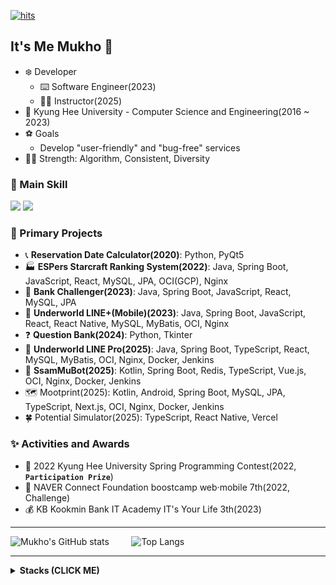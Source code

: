 [![hits](https://myhits.vercel.app/api/hit/https%3A%2F%2Fgithub.com%2Fmuhkoplus?color=purple&label=hits&size=medium)](https://myhits.vercel.app)

## It's Me Mukho 👋

- ❄️ Developer
  - ⌨️ Software Engineer(2023)
  - 👩‍🏫 Instructor(2025)
- 🌱 Kyung Hee University - Computer Science and Engineering(2016 ~ 2023)
- ⚽ Goals
  - Develop "user-friendly" and "bug-free" services
- 👩‍🎨 Strength: Algorithm, Consistent, Diversity

### 🏪 Main Skill

<img src="https://img.shields.io/badge/Spring%20Boot-6DB33F?style=for-the-badge&logo=Spring%20Boot&logoColor=white"> <img src="https://img.shields.io/badge/React-61DAFB?style=for-the-badge&logo=react&logoColor=black">

### 👻 Primary Projects

- 📞 **Reservation Date Calculator(2020)**: Python, PyQt5
- 🏭 **ESPers Starcraft Ranking System(2022)**: Java, Spring Boot, JavaScript, React, MySQL, JPA, OCI(GCP), Nginx
- 🏦 **Bank Challenger(2023)**: Java, Spring Boot, JavaScript, React, MySQL, JPA
- 📗 **Underworld LINE+(Mobile)(2023)**: Java, Spring Boot, JavaScript, React, React Native, MySQL, MyBatis, OCI, Nginx
- ❓ **Question Bank(2024)**: Python, Tkinter
- 📱 **Underworld LINE Pro(2025)**: Java, Spring Boot, TypeScript, React, MySQL, MyBatis, OCI, Nginx, Docker, Jenkins
- 🤖 **SsamMuBot(2025)**: Kotlin, Spring Boot, Redis, TypeScript, Vue.js, OCI, Nginx, Docker, Jenkins
- 🗺️ Mootprint(2025): Kotlin, Android, Spring Boot, MySQL, JPA, TypeScript, Next.js, OCI, Nginx, Docker, Jenkins
- 🍀 Potential Simulator(2025): TypeScript, React Native, Vercel

### ✨ Activities and Awards

- 🥉 2022 Kyung Hee University Spring Programming Contest(2022, **`Participation Prize`**)
- 🏃 NAVER Connect Foundation boostcamp web·mobile 7th(2022, Challenge)
- 💰 KB Kookmin Bank IT Academy IT's Your Life 3th(2023)

---

![Mukho's GitHub stats](https://github-readme-stats.vercel.app/api?username=mukhoplus&show_icons=true&theme=react)&nbsp;&nbsp;&nbsp;&nbsp;&nbsp;&nbsp;&nbsp;&nbsp; ![Top Langs](https://github-readme-stats.vercel.app/api/top-langs/?username=mukhoplus&layout=compact&theme=nightowl&langs_count=6&hide=html,css,makefile,tex,scss,ejs,jupyter%20notebook)

---
<details>
  <summary>
    <b>Stacks (CLICK ME)</b>
  </summary>
  
  <div markdown="1">
    
  ### 💬 Languages
  
  <img src="https://img.shields.io/badge/C%2B%2B-00599C?style=for-the-badge&logo=C%2B%2B&logoColor=white"> <img src="https://img.shields.io/badge/Python-3776AB?style=for-the-badge&logo=Python&logoColor=white"> <img src="https://img.shields.io/badge/Java-007396?style=for-the-badge&logo=Java&logoColor=white"> <img src="https://img.shields.io/badge/JavaScript-F7DF1E?style=for-the-badge&logo=JavaScript&logoColor=white"><br>
  <img src="https://img.shields.io/badge/TypeScript-3178C6?style=for-the-badge&logo=TypeScript&logoColor=white"> <img src="https://img.shields.io/badge/kotlin-7F52FF?style=for-the-badge&logo=kotlin&logoColor=white"><br>
  <img src="https://img.shields.io/badge/VBA-D83B01?style=for-the-badge&logo=vba&logoColor=white">
  
  ### 📦 Backend
  
  <img src="https://img.shields.io/badge/Spring-6DB33F?style=for-the-badge&logo=Spring&logoColor=%2361DAFB"> <img src="https://img.shields.io/badge/NestJS-E0234E?style=for-the-badge&logo=nestjs&logoColor=%2361DAFB"> <img src="https://img.shields.io/badge/Express.js-000000?style=for-the-badge&logo=express&logoColor=%2361DAFB"> <img src="https://img.shields.io/badge/Koa-FFFFFF?style=for-the-badge&logo=koa&logoColor=%2333333D">

  ### 🕸️ Frontend
  
  <img src="https://img.shields.io/badge/React-61DAFB?style=for-the-badge&logo=react&logoColor=black"> <img src="https://img.shields.io/badge/next.js-000000?style=for-the-badge&logo=nextdotjs&logoColor=white"> <img src="https://img.shields.io/badge/HTML-E34F26?style=for-the-badge&logo=HTML5&logoColor=white"> <img src="https://img.shields.io/badge/CSS-663399?style=for-the-badge&logo=CSS&logoColor=white"><br>
  <img src="https://img.shields.io/badge/Vue.js-4FC08D?style=for-the-badge&logo=vuedotjs&logoColor=white"> <img src="https://img.shields.io/badge/Qt-41CD52?style=for-the-badge&logo=Qt&logoColor=white"><br>
  <img src="https://img.shields.io/badge/jQuery-0769AD?style=for-the-badge&logo=jQuery&logoColor=white"> <img src="https://img.shields.io/badge/Bootstrap-7952B3?style=for-the-badge&logo=Bootstrap&logoColor=white"> <img src="https://img.shields.io/badge/Ant%20Design-0170FE?style=for-the-badge&logo=Ant%20Design&logoColor=white"> <img src="https://img.shields.io/badge/Tailwind%20css-06B6D4?style=for-the-badge&logo=tailwindcss&logoColor=white"> <img src="https://img.shields.io/badge/thymeleaf-005F0F?style=for-the-badge&logo=thymeleaf&logoColor=white">

  ### 🌕 Mobile

  <img src="https://img.shields.io/badge/React%20Native-61DAFB?style=for-the-badge&logo=react&logoColor=white"> <img src="https://img.shields.io/badge/Android-3DDC84?style=for-the-badge&logo=Android&logoColor=white">

  ### 💾 Database

  <img src="https://img.shields.io/badge/MySQL-4479A1?style=for-the-badge&logo=MySQL&logoColor=white"><br>
  <img src="https://img.shields.io/badge/Oracle%20DB-F80000?style=for-the-badge&logo=Oracle&logoColor=white"> <img src="https://img.shields.io/badge/MariaDB-003545?style=for-the-badge&logo=MariaDB&logoColor=white"> <img src="https://img.shields.io/badge/MongoDB-47A248?style=for-the-badge&logo=MongoDB&logoColor=white">
  
  ### ☁️ Cloud & DevOps
  
  <img src="https://img.shields.io/badge/Oracle%20Cloud-F80000?style=for-the-badge&logo=Oracle&logoColor=white"> <img src="https://img.shields.io/badge/Google%20Cloud-2088FF?style=for-the-badge&logo=googlecloud&logoColor=white"> <img src="https://img.shields.io/badge/Amazon%20AWS-232F3E?style=for-the-badge&logo=amazonaws&logoColor=white"><br>
  <img src="https://img.shields.io/badge/Nginx-009639?style=for-the-badge&logo=nginx&logoColor=white"> <img src="https://img.shields.io/badge/Docker-2496ED?style=for-the-badge&logo=docker&logoColor=white"> <img src="https://img.shields.io/badge/Jenkins-D24939?style=for-the-badge&logo=jenkins&logoColor=white"> <img src="https://img.shields.io/badge/Github%20Actions-4285F4?style=for-the-badge&logo=githubactions&logoColor=white">
  
  ### 🖱️ etc
  
  <img src="https://img.shields.io/badge/Github-181717?style=for-the-badge&logo=Github&logoColor=white"> <img src="https://img.shields.io/badge/Bitbucket-0052CC?style=for-the-badge&logo=Bitbucket&logoColor=white"> <img src="https://img.shields.io/badge/Gitlab-FC6D26?style=for-the-badge&logo=Gitlab&logoColor=white"> <img src="https://img.shields.io/badge/Sourcetree-0052CC?style=for-the-badge&logo=Sourcetree&logoColor=white"> <img src="https://img.shields.io/badge/Postman-FF6C37?style=for-the-badge&logo=Postman&logoColor=white"><br>
  <img src="https://img.shields.io/badge/Cursor%20IDE-000000?style=for-the-badge&logo=cursor&logoColor=white"> <img src="https://img.shields.io/badge/Github%20Copilot-000000?style=for-the-badge&logo=githubcopilot&logoColor=white"> <img src="https://img.shields.io/badge/chat%20gpt-000000?style=for-the-badge&logo=chatgpt&logoColor=white"> <img src="https://img.shields.io/badge/perplexity-1FB8CD?style=for-the-badge&logo=perplexity&logoColor=white"> <img src="https://img.shields.io/badge/google%20gemini-8E75B2?style=for-the-badge&logo=googlegemini&logoColor=white"><br> 
  <img src="https://img.shields.io/badge/Microsoft%20Excel-217346?style=for-the-badge&logo=Microsoft%20Excel&logoColor=white"> <img src="https://img.shields.io/badge/Microsoft%20Access-A4373A?style=for-the-badge&logo=Microsoft%20Access&logoColor=white"><br>
  <img src="https://img.shields.io/badge/notion-000000?style=for-the-badge&logo=Notion&logoColor=white"> <img src="https://img.shields.io/badge/Discord-5865F2?style=for-the-badge&logo=discord&logoColor=white">

  ### 🙏 Thanks to
  
  <img src="https://img.shields.io/badge/Naver-03C75A?style=for-the-badge&logo=naver&logoColor=white"> <img src="https://img.shields.io/badge/LG-A50034?style=for-the-badge&logo=lg&logoColor=white">

  - 👻 Projects
    - 👩‍🎤 Singer-Composer(2021): JavaScript, Express, MySQL, AWS
    - 💻 Underworld-LINE(2022): JavaScript, Node.js, GCP
    - 📆 MapleStory Weekly Boss Checker(2023): Java, Android
    - 🌨️ Mukho Minor Gallery(2023): JavaScript, Express, MySQL, OCI, Nginx
    - ⏰ Mlock(2024): JavaScript, React, Github Pages
    - 📋 Mukho Mini Gallery(2024): Java, Spring Boot, MySQL, JPA, OCI, Nginx
    - 🥅 PungDeong(2024): Dart, Flutter
    - 🍁 SsamMuTalk(2024): TypeScript, Nest.js, React, MySQL, TypeORM, MongoDB Atlas, OCI, Nginx, Docker, Jenkins
    - 🍭 MukhoGG(2024): Java, Spring Boot, Thymeleaf
    - 🚆 Oh-My-Last-Transit(2024): TypeScript, React Native, JavaScript, Express
    - ☔ Oh My Umbrella(2024, Prototype): Java, Spring Boot, TypeScript, React Native, MySQL, JPA, OCI, Docker, Jenkins
    - 👩‍🏫 MukhoLab(2025): JavaScript, Express, HTML, CSS, OCI, Nginx, Docker, Jenkins
    - 🖼️ Mukho Gallery(2025): TypeScript, Next.js, Koltin, Spring Boot, JPA, MySQL, ~~OCI, Nginx, Docker, Jenkins~~
    - 🔨 BFF-Sandbox(2025): JavaScript, Koa.js, Python, Django, TinyDB, Ruby on Rails, Go, Gin
   
  </div>
</details>
